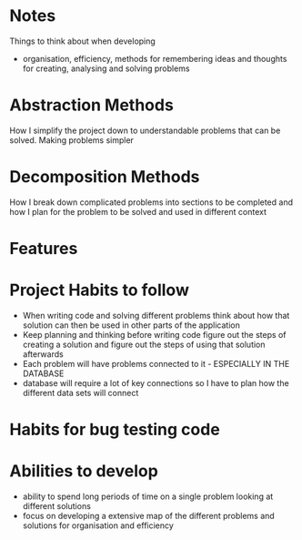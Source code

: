 # Notes
Things to think about when developing 
* organisation, efficiency, methods for remembering ideas and thoughts for creating, analysing and solving problems
# Abstraction Methods
How I simplify the project down to understandable problems that can be solved. Making problems simpler

# Decomposition Methods 
How I break down complicated problems into sections to be completed and how I plan for the problem to be solved and used in different context

# Features



# Project Habits to follow
- When writing code and solving different problems think about how that solution can then be 
used in other parts of the application
- Keep planning and thinking before writing code figure out the steps of creating a solution
and figure out the steps of using that solution afterwards
- Each problem will have problems connected to it - ESPECIALLY IN THE DATABASE 
- database will require a lot of key connections so I have to plan how the different data sets will connect
# Habits for bug testing code

# Abilities to develop
- ability to spend long periods of time on a single problem looking at different solutions
- focus on developing a extensive map of the different problems and solutions for organisation and efficiency